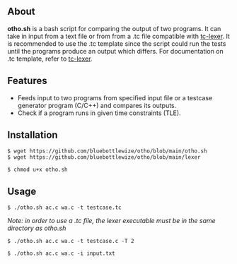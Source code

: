 ## About

**otho.sh** is a bash script for comparing the output of two programs. It can take in input from a text file or from from a .tc file compatible with [tc-lexer](https://github.com/bluebottlewize/tc-lexer). It is recommended to use the .tc template since the script could run the tests until the programs produce an output which differs. For documentation on .tc template, refer to [tc-lexer](https://github.com/bluebottlewize/tc-lexer).

## Features

- Feeds input to two programs from specified input file or a testcase generator program (C/C++) and compares its outputs.
- Check if a program runs in given time constraints (TLE).

## Installation

```
$ wget https://github.com/bluebottlewize/otho/blob/main/otho.sh
$ wget https://github.com/bluebottlewize/otho/blob/main/lexer
```

```
$ chmod u+x otho.sh
```

## Usage

```
$ ./otho.sh ac.c wa.c -t testcase.tc
```

*Note: in order to use a .tc file, the lexer executable must be in the same directory as otho.sh*

```
$ ./otho.sh ac.c wa.c -t testcase.c -T 2
```

```
$ ./otho.sh ac.c wa.c -i input.txt
```
